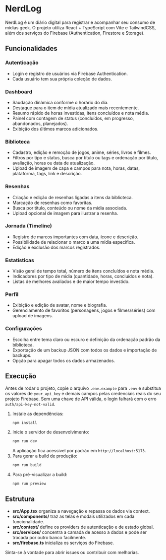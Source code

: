 # NerdLog

NerdLog é um diário digital para registrar e acompanhar seu consumo de mídias geek.
O projeto utiliza React + TypeScript com Vite e TailwindCSS, além dos serviços do Firebase (Authentication, Firestore e Storage).

## Funcionalidades

### Autenticação
- Login e registro de usuários via Firebase Authentication.
- Cada usuário tem sua própria coleção de dados.

### Dashboard
- Saudação dinâmica conforme o horário do dia.
- Destaque para o item de mídia atualizado mais recentemente.
- Resumo rápido de horas investidas, itens concluídos e nota média.
- Painel com contagem de status (concluídos, em progresso, abandonados, planejados).
- Exibição dos últimos marcos adicionados.

### Biblioteca
- Cadastro, edição e remoção de jogos, anime, séries, livros e filmes.
- Filtros por tipo e status, busca por título ou tags e ordenação por título, avaliação, horas ou data de atualização.
- Upload de imagem de capa e campos para nota, horas, datas, plataforma, tags, link e descrição.

### Resenhas
- Criação e edição de resenhas ligadas a itens da biblioteca.
- Marcação de resenhas como favoritas.
- Busca por título, conteúdo ou nome da mídia associada.
- Upload opcional de imagem para ilustrar a resenha.

### Jornada (Timeline)
- Registro de marcos importantes com data, ícone e descrição.
- Possibilidade de relacionar o marco a uma mídia específica.
- Edição e exclusão dos marcos registrados.

### Estatísticas
- Visão geral de tempo total, número de itens concluídos e nota média.
- Indicadores por tipo de mídia (quantidade, horas, concluídos e nota).
- Listas de melhores avaliados e de maior tempo investido.

### Perfil
- Exibição e edição de avatar, nome e biografia.
- Gerenciamento de favoritos (personagens, jogos e filmes/séries) com upload de imagens.

### Configurações
- Escolha entre tema claro ou escuro e definição da ordenação padrão da biblioteca.
- Exportação de um backup JSON com todos os dados e importação de backups.
- Opção para apagar todos os dados armazenados.

## Execução

Antes de rodar o projeto, copie o arquivo `.env.example` para `.env` e
substitua os valores de `your_api_key` e demais campos pelas credenciais reais
do seu projeto Firebase. Sem uma chave de API válida, o login falhará com o
erro `auth/api-key-not-valid`.

1. Instale as dependências:
   ```bash
   npm install
   ```
2. Inicie o servidor de desenvolvimento:
   ```bash
   npm run dev
   ```
   A aplicação fica acessível por padrão em `http://localhost:5173`.
3. Para gerar a build de produção:
   ```bash
   npm run build
   ```
4. Para pré-visualizar a build:
   ```bash
   npm run preview
   ```

## Estrutura

- **src/App.tsx** organiza a navegação e repassa os dados via context.
- **src/components/** traz as telas e modais utilizados em cada funcionalidade.
- **src/context/** define os providers de autenticação e de estado global.
 - **src/services/** concentra a camada de acesso a dados e pode ser trocada por outro banco facilmente.
- **src/firebase.ts** inicializa os serviços do Firebase.

Sinta-se à vontade para abrir issues ou contribuir com melhorias.
